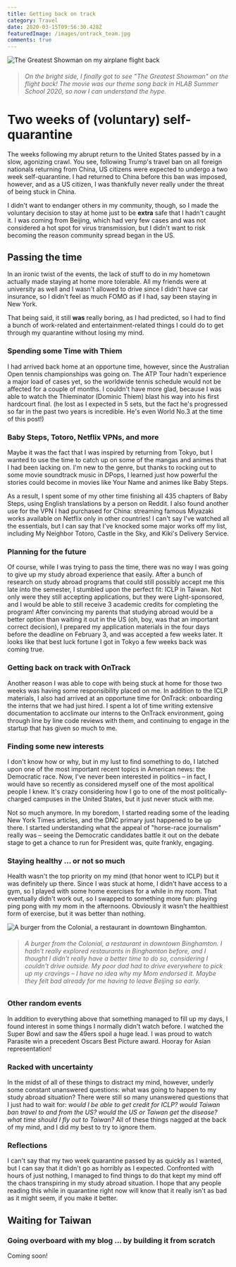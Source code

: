 ```yaml
---
title: Getting back on track
category: Travel
date: 2020-03-15T09:56:30.428Z
featuredImage: /images/ontrack_team.jpg
comments: true
---
```



![The Greatest Showman on my airplane flight back](/images/the_greatest_showman.jpg)

> ###### *On the bright side, I finally got to see "The Greatest Showman" on the flight back! The movie was our theme song back in HLAB Summer School 2020, so now I can understand the hype.*

# Two weeks of (voluntary) self-quarantine

The weeks following my abrupt return to the United States passed by in a slow, agonizing crawl. You see, following Trump's travel ban on all foreign nationals returning from China, US citizens were expected to undergo a two week self-quarantine. I had returned to China before this ban was imposed, however, and as a US citizen, I was thankfully never really under the threat of being stuck in China.

I didn't want to endanger others in my community, though, so I made the voluntary decision to stay at home just to be **extra** safe that I hadn't caught it. I was coming from Beijing, which had very few cases and was not considered a hot spot for virus transmission, but I didn't want to risk becoming the reason community spread began in the US. 

## Passing the time

In an ironic twist of the events, the lack of stuff to do in my hometown actually made staying at home more tolerable. All my friends were at university as well and I wasn't allowed to drive since I didn't have car insurance, so I didn't feel as much FOMO as if I had, say been staying in New York. 

That being said, it still **was** really boring, as I had predicted, so I had to find a bunch of work-related and entertainment-related things I could do to get through my quarantine without losing my mind.

### Spending some Time with Thiem

I had arrived back home at an opportune time, however, since the Australian Open tennis championships was going on. The ATP Tour hadn't experience a major load of cases yet, so the worldwide tennis schedule would not be affected for a couple of months. I couldn't have more glad, because I was able to watch the Thieminator (Dominic Thiem) blast his way into his first hardcourt final. (he lost as I expected in 5 sets, but the fact he's progressed so far in the past two years is incredible. He's even World No.3 at the time of this post!)

### Baby Steps, Totoro, Netflix VPNs, and more

Maybe it was the fact that I was inspired by returning from Tokyo, but I wanted to use the time to catch up on some of the mangas and animes that I had been lacking on. I'm new to the genre, but thanks to rocking out to some movie soundtrack music in DPops, I learned just how powerful the stories could become in movies like Your Name and animes like Baby Steps. 

As a result, I spent some of my other time finishing all 435 chapters of Baby Steps, using English translations by a person on Reddit. I also found another use for the VPN I had purchased for China: streaming famous Miyazaki works available on Netflix only in other countries! I can't say I've watched all the essentials, but I can say that I've knocked some major works off my list, including My Neighbor Totoro, Castle in the Sky, and Kiki's Delivery Service.

### Planning for the future

Of course, while I was trying to pass the time, there was no way I was going to give up my study abroad experience that easily. After a bunch of research on study abroad programs that could still possibly accept me this late into the semester, I stumbled upon the perfect fit: ICLP in Taiwan. Not only were they still accepting applications, but they were Light-sponsored, and I would be able to still receive 3 academic credits for completing the program! After convincing my parents that studying abroad would be a better option than waiting it out in the US (oh, boy, was that an important correct decision), I prepared my application materials in the four days before the deadline on February 3, and was accepted a few weeks later. It looks like that best luck fortune I got in Tokyo a few weeks back was coming true.

### Getting back on track with OnTrack

Another reason I was able to cope with being stuck at home for those two weeks was having some responsibility placed on me. In addition to the ICLP materials, I also had arrived at an opportune time for OnTrack: onboarding the interns that we had just hired. I spent a lot of time writing extensive documentation to acclimate our interns to the OnTrack environment, going through line by line code reviews with them, and continuing to engage in the startup that has given so much to me. 

### Finding some new interests

I don't know how or why, but in my lust to find something to do, I latched upon one of the most important recent topics in American news: the Democratic race. Now, I've never been interested in politics – in fact, I would have so recently as considered myself one of the most apolitical people I knew. It's crazy considering how I go to one of the most politically-charged campuses in the United States, but it just never stuck with me.

Not so much anymore. In my boredom, I started reading some of the leading New York Times articles, and the DNC primary just happened to be up there. I started understanding what the appeal of "horse-race journalism" really was – seeing the Democratic candidates battle it out on the debate stage to get a chance to run for President was, quite frankly, engaging. 

### Staying healthy ... or not so much

Health wasn't the top priority on my mind (that honor went to ICLP) but it was definitely up there. Since I was stuck at home, I didn't have access to a gym, so I played with some home exercises for a while in my room. That eventually didn't work out, so I swapped to something more fun: playing ping pong with my mom in the afternoons. Obviously it wasn't the healthiest form of exercise, but it was better than nothing.

![A burger from the Colonial, a restaurant in downtown Binghamton.](/images/colonial_burger.jpg)

> ###### *A burger from the Colonial, a restaurant in downtown Binghamton. I hadn't really explored restaurants in Binghamton before, and I thought I didn't really have a better time to do so, considering I couldn't drive outside. My poor dad had to drive everywhere to pick up my cravings – I have no idea why my Mom endorsed it. Maybe they felt bad already for me having to leave Beijing so early.*

### Other random events

In addition to everything above that something managed to fill up my days, I found interest in some things I normally didn't watch before. I watched the Super Bowl and saw the 49ers spoil a huge lead. I was proud to watch Parasite win a precedent Oscars Best Picture award. Hooray for Asian representation!

### Racked with uncertainty

In the midst of all of these things to distract my mind, however, underly some constant unanswered questions: what was going to happen to my study abroad situation? There were still so many unanswered questions that I just had to wait for: *would I be able to get credit for ICLP? would Taiwan ban travel to and from the US? would the US or Taiwan get the disease? what time should I fly out to Taiwan?* All of these things nagged at the back of my mind, and I did my best to try to ignore them.

### Reflections

I can't say that my two week quarantine passed by as quickly as I wanted, but I can say that it didn't go as horribly as I expected. Confronted with hours of just nothing, I managed to find things to do that kept my mind off the chaos transpiring in my study abroad situation. I hope that any people reading this while in quarantine right now will know that it really isn't as bad as it might seem, if you make it better.

## Waiting for Taiwan

### Going overboard with my blog ... by building it from scratch

Coming soon!